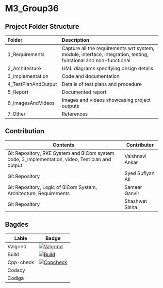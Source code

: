 # M3_Group36

## Project Folder Structure 
| Folder              | Description                                                                                                     |
| :------------------ | :-------------------------------------------------------------------------------------------------------------- |
| 1_Requirements      | Capture all the requirements wrt system, module, interface, integration, testing, functional and non-functional |
| 2_Architecture      | UML diagrams specifying design details                                                                          |
| 3_Implementation    | Code and documentation                                                                                          |
| 4_TestPlanAndOutput | Details of test plans and procedure                                                                             |
| 5_Report            | Documented report                                                                                               |
| 6_ImagesAndVideos   | Images and videos showcasing project outputs                                                                    |
| 7_Other             | References                                                                                                      |

## Contribution
| Contents     | Contributer |
| ---------------- | ------------ |
| Git Repository, RKE Syatem and BiCom system code, 3_Implementation, video, Test plan and output  |   Vaishnavi Ankar  |
| Git Repository | Syed Sufiyan Ali |
| Git Repository, Logic of BiCom System, Architecture, Requirements | Sameer Ganvir |
| Git Repository | Shashwat Sinha |

## Bagdes

| Lable | Badge |
| ------ | ------ |
| Valgrind | [![Valgrind](https://github.com/shashwat2811/M3_Group36/actions/workflows/Valgrind.yml/badge.svg)](https://github.com/shashwat2811/M3_Group36/actions/workflows/Valgrind.yml) |
| Build | [![Build](https://github.com/shashwat2811/M3_Group36/actions/workflows/Build.yml/badge.svg)](https://github.com/shashwat2811/M3_Group36/actions/workflows/Build.yml) |
| Cpp-check | [![Cppcheck](https://github.com/shashwat2811/M3_Group36/actions/workflows/c-cpp.yml/badge.svg)](https://github.com/shashwat2811/M3_Group36/actions/workflows/c-cpp.yml) |
| Codacy | 
| Codiga |
